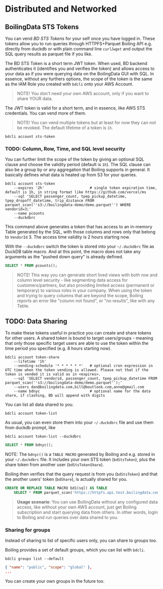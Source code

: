 # Distributed and Networked

## BoilingData STS Tokens

You can vend _BD STS Tokens_ for your self once you have logged in. These tokens allow you to run queries through HTTPFS+Parquet Boiling API e.g. directly from duckdb or with plain command line `curl`/`wget` and output the SQL query results as parquet file if you like.

The BD STS Token is a short term JWT token. When used, BD backend authenticates it (identifies you and verifies the token) and allows access to your data as if you were querying data on the BoilingData GUI with SQL. In essence, without any furthers options, the scope of the token is the same as the IAM Role you created with `bdcli` onto your AWS Account.

> NOTE! You don't need your own AWS account, only if you want to share YOUR data.

The JWT token is valid for a short term, and in essence, like AWS STS credentials. You can vend more of them.

> NOTE! You can vend multiple tokens but at least for now they can not be revoked. The default lifetime of a token is `1h`.

```shell
bdcli account sts-token
```

### TODO: Column, Row, Time, and SQL level security

You can further limit the scope of the token by giving an optional SQL clause and choose the validity period (default is `1h`). The SQL clause can also be a group by or any aggregation that Boiling supports in general. It basically defines what data is heated up from S3 for your queries.

```shell
bdcli account sts-token
    --expires '2h'                     # single token expiration time, default is 1h, in string format like https://github.com/vercel/ms
    --sql 'SELECT passenger_count, tpep_pickup_datetime, tpep_dropoff_datetime, trip_distance FROM parquet_scan(''s3://boilingdata-demo/demo.parquet'') WHERE vendorid=3;'
    --name pcounts
    --duckdbrc
```

This command above generates a token that has access to an in-memory Table generated by the SQL, with those columns and rows only that belong to `VendorId` 3. The access time validity is 2 hours starting now.

With the `--duckdbrc` switch the token is stored into your `~/.duckdbrc` file as DuckDB table macro. And at this point, the macro does not take any arguments as the "pushed down query" is already defined.

```sql
SELECT * FROM pcounts();
```

> NOTE! This way you can generate short lived views with both row and column level security - like segmenting data access for customers/partners, but also providing limited access (permanent or temporary) to various roles in your company. When using the token and trying to query columns that are beyond the scope, Boiling reports an error like "column not found", or "no results", like with any Table.

## TODO: Data Sharing

To make these tokens useful in practice you can create and share tokens for other users. A shared token is bound to target users/groups - meaning that only those specific target users are able to use the token within the time period you specified (e.g. 8 hours starting now).

```shell
bdcli account token-share
    --lifetime '1h'
    --vending-schedule '* * * * * *'   # optional cron expression in UTC time when the token vending is allowed. Please not that if the token is vended it is valid as in <expires>.
    --sql 'SELECT vendorid, passenger_count, tpep_pickup_datetime FROM parquet_scan(''s3://boilingdata-demo/demo.parquet'');'
    --users dan@boilingdata.com,bill@boutlook.com,anne@gmail.com
    --name bdnyc                       # optional name for the data share, if clashing, BD will append with digits
```

You can list all data shared to you.

```shell
bdcli account token-list
```

As usual, you can even store them into your `~/.duckdbrc` file and use them from duckdb prompt, like

```shell
bdcli account token-list --duckdbrc
```

```sql
SELECT * FROM bdnyc();
```

NOTE: The `bdnyc()` is a `TABLE MACRO` generated by Boiling and e.g. stored in your `~/.duckdbrc` file. It includes your own STS token (`bdStsToken`), plus the share token from another user (`bdStsTokenShare`).

Boiling then verifies that the query request is from you (`bdStsToken`) and that the another users' token (`bdShare`), is actually shared for you.

```sql
CREATE OR REPLACE TABLE MACRO bd1(sql) AS TABLE
    SELECT * FROM parquet_scan('https://httpfs.api.test.boilingdata.com/httpfs?bdStsToken=eyJhbG..MYeQ&bdShare=eyAKb..MYeQ&sql=' || sql);
```

> **Usage scenario**: You can use BoilingData without any configured data access, like without your own AWS account, just get Boiling subscription and start querying data from others. In other words, login to Boiling and run queries over data shared to you.

### Sharing for groups

Instead of sharing to list of specific users only, you can share to groups too.

Boiling provides a set of default groups, which you can list with `bdcli`.

```shell
bdcli groups list --default
```

```json
{ "name": "public", "scope": "global" },
...
```

You can create your own groups in the future too.
